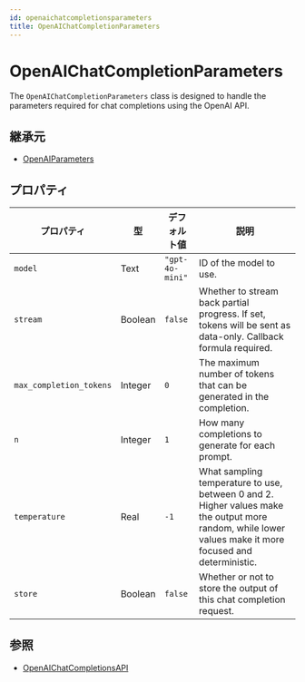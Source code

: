 ```yaml
---
id: openaichatcompletionsparameters
title: OpenAIChatCompletionParameters
---
```


# OpenAIChatCompletionParameters

The `OpenAIChatCompletionParameters` class is designed to handle the parameters required for chat completions using the OpenAI API.

## 継承元

- [OpenAIParameters](OpenAIParameters.md)

## プロパティ

| プロパティ                   | 型       | デフォルト値          | 説明                                                                                                                                                                                       |
| ----------------------- | ------- | --------------- | ---------------------------------------------------------------------------------------------------------------------------------------------------------------------------------------- |
| `model`                 | Text    | `"gpt-4o-mini"` | ID of the model to use.                                                                                                                                                  |
| `stream`                | Boolean | `false`         | Whether to stream back partial progress. If set, tokens will be sent as data-only. Callback formula required.                            |
| `max_completion_tokens` | Integer | `0`             | The maximum number of tokens that can be generated in the completion.                                                                                                    |
| `n`                     | Integer | `1`             | How many completions to generate for each prompt.                                                                                                                        |
| `temperature`           | Real    | `-1`            | What sampling temperature to use, between 0 and 2. Higher values make the output more random, while lower values make it more focused and deterministic. |
| `store`                 | Boolean | `false`         | Whether or not to store the output of this chat completion request.                                                                                                      |

## 参照

- [OpenAIChatCompletionsAPI](OpenAIChatCompletionsAPI.md)
